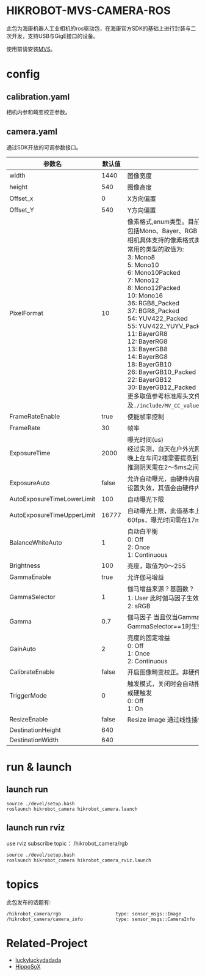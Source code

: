 # HIKROBOT-MVS-CAMERA-ROS
此包为海康机器人工业相机的ros驱动包，在海康官方SDK的基础上进行封装与二次开发，支持USB与GigE接口的设备。

使用前请安装[MVS](https://www.hikrobotics.com/cn/machinevision/service/download?module=0)。

# config

## calibration.yaml

相机内参和畸变校正参数。

## camera.yaml

通过SDK开放的可调参数接口。

| 参数名 | 默认值 | 备注 |
|--|--|--|
| width | 1440 | 图像宽度|
| height | 540 | 图像高度 |
| Offset_x | 0 | X方向偏置 |
| Offset_Y | 540 | Y方向偏置 |
| PixelFormat | 10 | 像素格式,enum类型。目前已支持标准库中部分常用类型，包括Mono、Bayer、RGB packed、YUV Packed等<br>相机具体支持的像素格式类型请参考产品用户手册<br>常用的类型的取值为: <br>3: Mono8<br>5: Mono10<br>6: Mono10Packed<br>7: Mono12<br>8: Mono12Packed<br>10: Mono16<br>36: RGB8_Packed<br>37: BGR8_Packed<br>54: YUV422_Packed<br>55: YUV422_YUYV_Packed<br>11: BayerGR8<br>12: BayerRG8<br>13: BayerGB8<br>14: BayerBG8<br>18: BayerGB10<br>26: BayerGB10_Packed<br>22: BayerGB12<br>30: BayerGB12_Packed<br>更多取值参考标准库头文件`PixelType.h`以及`./include/MV_CC_value_operation_factory.hpp:86~384` |
| FrameRateEnable | true | 使能帧率控制 |
| FrameRate | 30 | 帧率 |
| ExposureTime | 2000 | 曝光时间(us)<br>经过实测，白天在户外光照充足的情况下，2ms可清晰成像<br>晚上在车间2楼需要提高到5ms<br>推测阴天需在2～5ms之间调节 |
| ExposureAuto | false | 允许自动曝光，由硬件内部自动实现，此时ExposureTime设置失效，其值会由硬件内部改变 |
| AutoExposureTimeLowerLimit | 100 | 自动曝光下限 |
| AutoExposureTimeUpperLimit | 16777 | 自动曝光上限，此值基本上决定了帧率。要达到最大帧率60fps，曝光时间需在17ms以下 |
| BalanceWhiteAuto | 1 | 自动白平衡<br>0: Off<br>2: Once<br>1: Continuous |
| Brightness | 100 | 亮度，取值为0～255 |
| GammaEnable | true | 允许伽马增益 |
| GammaSelector | 1 | 伽马增益来源？基函数？<br>1: User 此时伽马因子生效<br>2: sRGB |
| Gamma | 0.7 | 伽马因子 当且仅当GammaEnable==True && GammaSelector==1时生效 |
| GainAuto | 2 | 亮度的固定增益<br>0: Off<br>1: Once<br>2: Continuous |
| CalibrateEnable | false | 开启图像畸变校正。非硬件实现，由opencv实现，速度较慢 |
| TriggerMode | 0 | 触发模式，关闭时会自动推送图像流，开启时需实现软触发或硬触发<br>0: Off<br>1: On |
| ResizeEnable | false | Resize image 通过线性插值（而非裁剪）的方法压缩图片 |
| DestinationHeight | 640 |  |
| DestinationWidth | 640 | |

# run & launch

## launch run
```
source ./devel/setup.bash 
roslaunch hikrobot_camera hikrobot_camera.launch
```
## launch run rviz
use rviz subscribe topic： /hikrobot_camera/rgb
```
source ./devel/setup.bash 
roslaunch hikrobot_camera hikrobot_camera_rviz.launch
```

# topics

此包发布的话题有:

```
/hikrobot_camera/rgb                    type: sensor_msgs::Image
/hikrobot_camera/camera_info            type: sensor_msgs::CameraInfo
```

# Related-Project

- [luckyluckydadada](https://github.com/luckyluckydadada/HIKROBOT-MVS-CAMERA-ROS)
- [HippoSoX](https://github.com/HippoSoX/HIKROBOT-MVS-CAMERA-ROS)
